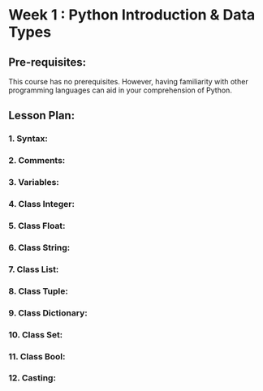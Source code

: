 # Week 1 : Python Introduction & Data Types

## Pre-requisites:

This course has no prerequisites. However, having familiarity with other programming languages can aid in your comprehension of Python.
## Lesson Plan:
### 1.	Syntax:

### 2.	Comments:

### 3.	Variables:

### 4.	Class Integer:

### 5.	Class Float:

### 6.	Class String:

### 7.	Class List:

### 8.	Class Tuple:

### 9.	Class Dictionary:

### 10.	Class Set:

### 11.	Class Bool:

### 12.	Casting:
